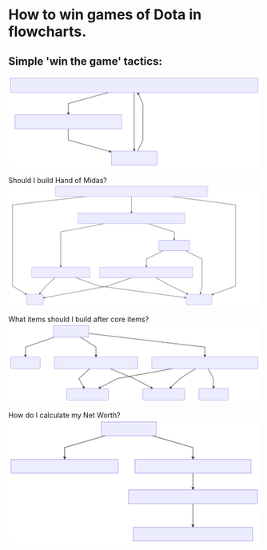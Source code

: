 # How to win games of Dota in flowcharts.

## Simple 'win the game' tactics:
![Graph 1](/images/mermaid-diagram-20180530151138.svg) 

Should I build Hand of Midas?
![Graph 2](/images/mermaid-diagram-20180530152030.svg) 

What items should I build after core items?
![Graph 3](/images/mermaid-diagram-20180621212743.svg)

How do I calculate my Net Worth?
![Graph 4](/images/mermaid-diagram-20180621213320.svg)
